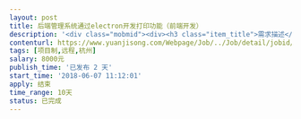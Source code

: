 ```yaml
---                
layout: post       
title: 后端管理系统通过electron开发打印功能（前端开发）           
description: '<div class="mobmid"><div><h3 class="item_title">需求描述</h3><p>一、需求描述：<br/>1. 将现有的web后端管理系统（vue全家桶开发） 通过electron打包成软件<br/>2. 在electron软件版本中，显示出当前系统默认的打印机以及系统的打印机列表<br/>3. 在electron中和前端代码相结合实现调用系统默认驱动进行打印，打印的内容主要是一些餐饮的票据，58mm和80mm两种尺寸<br/> <br/>二、合作方式：<br/>项目制，远程开发（优先本地）。</p></div><!--info end--></div>'     
contenturl: https://www.yuanjisong.com/Webpage/Job/../Job/detail/jobid/101536      
tags: [项目制,远程,杭州]            
salary: 8000元          
publish_time: '已发布 2 天'         
start_time: '2018-06-07 11:12:01'           
apply: 结束                   
time_range: 10天              
status: 已完成                  
---                 
```

